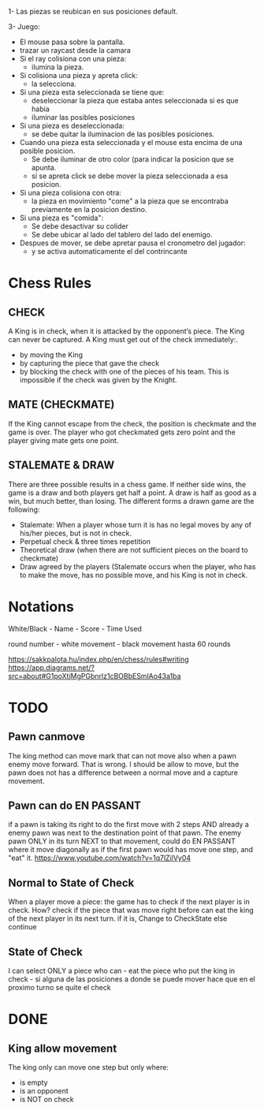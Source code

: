 1- Las piezas se reubican en sus posiciones default.

[//]: # (2- Activar los coliders de las piezas del jugador que puede jugar)
3- Juego:
  - El mouse pasa sobre la pantalla.
  - trazar un raycast desde la camara
  - Si el ray colisiona con una pieza: 
    - ilumina la pieza.
  - Si colisiona una pieza y apreta click:
    - la selecciona.
  - Si una pieza esta seleccionada se tiene que:
      - deseleccionar la pieza que estaba antes seleccionada si es que habia
      - iluminar las posibles posiciones
  - Si una pieza es deseleccionada:
    - se debe quitar la iluminacion de las posibles posiciones.
  - Cuando una pieza esta seleccionada y el mouse esta encima de una posible posicion.
	- Se debe iluminar de otro color (para indicar la posicion que se apunta.
	- si se apreta click se debe mover la pieza seleccionada a esa posicion.
  - Si una pieza colisiona con otra:
    - la pieza en movimiento "come" a la pieza que se encontraba previamente en la posicion destino.
  - Si una pieza es "comida":
    - Se debe desactivar su colider
    - Se debe ubicar al lado del tablero del lado del enemigo.
  - Despues de mover, se debe apretar pausa el cronometro del jugador:
    - y se activa automaticamente el del contrincante
  
# Chess Rules
## CHECK
A King is in check, when it is attacked by the opponent’s piece. The King can never be captured.
A King must get out of the check immediately:.
- by moving the King
- by capturing the piece that gave the check
- by blocking the check with one of the pieces of his team. This is impossible if the check was given by the Knight.

## MATE (CHECKMATE)
If the King cannot escape from the check, the position is checkmate and the game is over.
The player who got checkmated gets zero point and the player giving mate gets one point.

## STALEMATE & DRAW
There are three possible results in a chess game. If neither side wins, the game is a draw and both players get half a point. A draw is half as good as a win, but much better, than losing.
The different forms a drawn game are the following:
 - Stalemate: When a player whose turn it is has no legal moves by any of his/her pieces, but is not in check.
 - Perpetual check & three times repetition
 - Theoretical draw (when there are not sufficient pieces on the board to checkmate)
 - Draw agreed by the players (Stalemate occurs when the player,
    who has to make the move, has no possible move, and his King is not in check.

# Notations

White/Black - Name - Score - Time Used

round number - white movement - black movement
hasta 60 rounds

https://sakkpalota.hu/index.php/en/chess/rules#writing
https://app.diagrams.net/?src=about#G1poXtjMgPGbnrlz1cBOBbESmlAo43a1ba

# TODO
## Pawn canmove
The king method can move mark that can not move also when a pawn enemy move forward.
That is wrong. I should be allow to move, but the pawn does not has a difference between
a normal move and a capture movement.
## Pawn can do EN PASSANT
if a pawn is taking its right to do the first move with 2 steps AND already a enemy pawn
was next to the destination point of that pawn. The enemy pawn ONLY in its turn NEXT to
that movement, could do EN PASSANT where it move diagonally as if the first pawn would
has move one step, and "eat" it.
https://www.youtube.com/watch?v=1q7lZilVy04
## Normal to State of Check
When a player move a piece:
    the game has to check if the next player is in check.
        How? check if the piece that was move right before can eat the king of the next player in its next turn.
if it is,
    Change to CheckState
else
    continue

## State of Check

I can select ONLY a piece who can
    - eat the piece who put the king in check
    - si alguna de las posiciones a donde se puede mover hace que en el proximo turno se quite el check
# DONE
## King allow movement
The king only can move one step but only where:
 - is empty
 - is an opponent
 - is NOT on check

